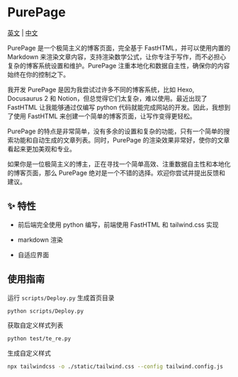 # PurePage

[英文](README.md) | [中文](README_CN.md)

PurePage 是一个极简主义的博客页面，完全基于 FastHTML，并可以使用内置的 Markdown 来渲染文章内容，支持渲染数学公式，让你专注于写作，而不必担心复杂的博客系统设置和维护。PurePage 注重本地化和数据自主性，确保你的内容始终在你的控制之下。

我开发 PurePage 是因为我尝试过许多不同的博客系统，比如 Hexo, Docusaurus 2 和 Notion，但总觉得它们太复杂，难以使用。最近出现了 FastHTML 让我能够通过仅编写 python 代码就能完成网站的开发。因此，我想到了使用 FastHTML 来创建一个简单的博客页面，让写作变得更轻松。

PurePage 的特点是非常简单，没有多余的设置和复杂的功能，只有一个简单的搜索功能和自动生成的文章列表。同时，PurePage 的渲染效果非常好，使你的文章看起来更加美观和专业。

如果你是一位极简主义的博主，正在寻找一个简单高效、注重数据自主性和本地化的博客页面，那么 PurePage 绝对是一个不错的选择。欢迎你尝试并提出反馈和建议。

## ✨ 特性

- 前后端完全使用 python 编写，前端使用 FastHTML 和 tailwind.css 实现

- markdown 渲染

- 自适应界面

## 使用指南

运行 `scripts/Deploy.py` 生成首页目录

```bash
python scripts/Deploy.py
```

获取自定义样式列表

```bash
python test/te_re.py
```

生成自定义样式

```bash
npx tailwindcss -o ./static/tailwind.css --config tailwind.config.js
```